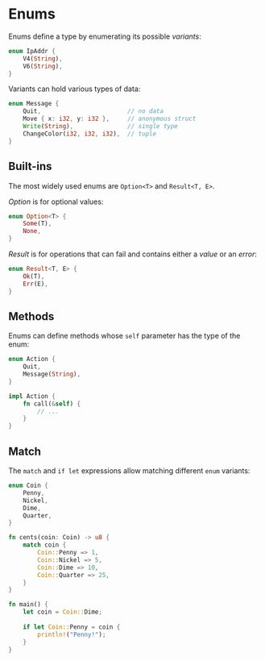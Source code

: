# Enums

Enums define a type by enumerating its possible _variants_:

```rust
enum IpAddr {
    V4(String),
    V6(String),
}
```

Variants can hold various types of data:

```rust
enum Message {
    Quit,                        // no data
    Move { x: i32, y: i32 },     // anonymous struct
    Write(String),               // single type
    ChangeColor(i32, i32, i32),  // tuple
}
```

## Built-ins

The most widely used enums are `Option<T>` and `Result<T, E>`.

_Option_ is for optional values:

```rust
enum Option<T> {
    Some(T),
    None,
}
```

_Result_ is for operations that can fail and contains either a _value_ or an _error_:

```rust
enum Result<T, E> {
    Ok(T),
    Err(E),
}
```

## Methods

Enums can define methods whose `self` parameter has the type of the enum:

```rust
enum Action {
    Quit,
    Message(String),
}

impl Action {
    fn call(&self) {
        // ...
    }
}
```

## Match

The `match` and `if let` expressions allow matching different `enum` variants:

```rust
enum Coin {
    Penny,
    Nickel,
    Dime,
    Quarter,
}

fn cents(coin: Coin) -> u8 {
    match coin {
        Coin::Penny => 1,
        Coin::Nickel => 5,
        Coin::Dime => 10,
        Coin::Quarter => 25,
    }
}

fn main() {
    let coin = Coin::Dime;
    
    if let Coin::Penny = coin {
        println!("Penny!");
    }
}
```
